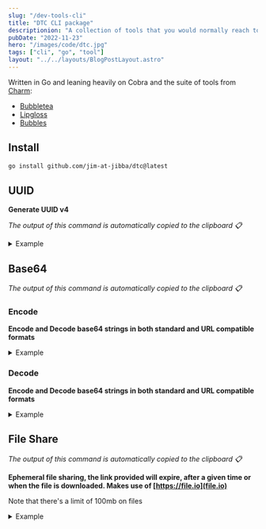 ```yaml
---
slug: "/dev-tools-cli"
title: "DTC CLI package"
descriptionion: "A collection of tools that you would normally reach to a browser for."
pubDate: "2022-11-23"
hero: "/images/code/dtc.jpg"
tags: ["cli", "go", "tool"]
layout: "../../layouts/BlogPostLayout.astro"
---
```


Written in Go and leaning heavily on Cobra and the suite of tools from [Charm](https://charm.sh/):

- [Bubbletea](https://github.com/charmbracelet/bubbletea)
- [Lipgloss](https://github.com/charmbracelet/bubbletea)
- [Bubbles](https://github.com/charmbracelet/bubbles)

## Install

```sh
go install github.com/jim-at-jibba/dtc@latest
```

## UUID

**Generate UUID v4**

_The output of this command is automatically copied to the clipboard 📋_

<details>
  <summary>Example</summary>

```bash
dtc uuid generate
```

**Takes count flag to generate mulitple UUIDs at a time**

```bash
dtc uuid generate --count=100
```

![UUID Generate](/images/code/uuid.gif)
![UUID Generate](/images/code/uuid-count.gif)

</details>

## Base64

_The output of this command is automatically copied to the clipboard 📋_

### Encode

**Encode and Decode base64 strings in both standard and URL compatible formats**

<details>
  <summary>Example</summary>

**Standard**

```bash
dtc base64 encode
```

**URL Compatible**

```bash
dtc base64 encode -u
```

![BASE64 ENCODE](/images/code/base64-encode.gif)

</details>

### Decode

**Encode and Decode base64 strings in both standard and URL compatible formats**

<details>
  <summary>Example</summary>

**Standard**

```bash
dtc base64 decode
```

**URL Compatible**

```bash
dtc base64 decode -u
```

![BASE64 DECODE](/images/code/base64-decode.gif)

</details>

## File Share

_The output of this command is automatically copied to the clipboard 📋_

**Ephemeral file sharing, the link provided will expire, after a given time or when the file is downloaded. Makes use of [https://file.io](file.io)**

Note that there's a limit of 100mb on files

<details>
  <summary>Example</summary>

**Defaults to 14 days expiry**

```bash
dtc file-share
```

**Pass in an expiry time frame**

```bash
dtc file-share

# current dir, expires in 3 days
dtc file-share --expiry=3d

# expires in 4 weeks
dtc file-share --expiry=4w
```

![FILE SHARE](/images/code/file-share.gif)

</details>
